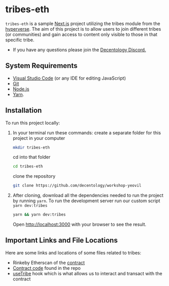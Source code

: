 # tribes-eth

`tribes-eth` is a sample [Next.js](https://nextjs.org/) project utilizing the tribes module from the [hyperverse](https://www.decentology.com/hyperverse). The aim of this project is to allow users to join different tribes (or communities) and gain access to content only visible to those in that specific tribe.

- If you have any questions please join the [Decentology Discord.](http://discord.gg/decentology)


## System Requirements
- [Visual Studio Code](https://code.visualstudio.com/download) (or any IDE for editing JavaScript)
- [Git](https://git-scm.com/)
- [Node.js](https://nodejs.org/en/)
- [Yarn](https://classic.yarnpkg.com/en/docs/install#mac-stable). 


## Installation
To run this project locally:

1. In your terminal run these commands:
    create a separate folder for this project in your computer
    ```bash
    mkdir tribes-eth
    ```
    cd into that folder
    ```bash
    cd tribes-eth 
    ```
    clone the repository
    ```bash
    git clone https://github.com/decentology/workshop-yeovil
    ```
    

2. After cloning, download all the dependencies needed to run the project by running `yarn`. To run the development server run our custom script `yarn dev:tribes`
    
    ```bash
    yarn && yarn dev:tribes
    ```
    

    Open [http://localhost:3000](http://localhost:3000/) with your browser to see the result. 



## Important Links and File Locations

Here are some links and locations of some files related to tribes:

- Rinkeby Etherscan of the [contract](https://rinkeby.etherscan.io/address/0x410E22b393B3A90953c0677F2282E331580ed45b)
- [Contract code](https://github.com/decentology/workshop-yeovil/blob/workshop/yeovil/packages/hyperverse-ethereum-tribes/contracts/Tribes.sol) found in the repo
- [useTribe](https://github.com/decentology/workshop-yeovil/blob/workshop/yeovil/packages/hyperverse-ethereum-tribes/source/useTribes.ts) hook which is what allows us to interact and transact with the contract
